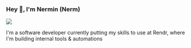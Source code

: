 ### Hey 👋, I'm Nermin (Nerm)

[![](https://img.shields.io/badge/-Nermin%20Sehic-blue?style=flat-square&logo=Linkedin&logoColor=white&link=https://www.linkedin.com/in/nsehic)](https://www.linkedin.com/in/nsehic/)

I'm a software developer currently putting my skills to use at Rendr, where I'm building internal tools & automations
